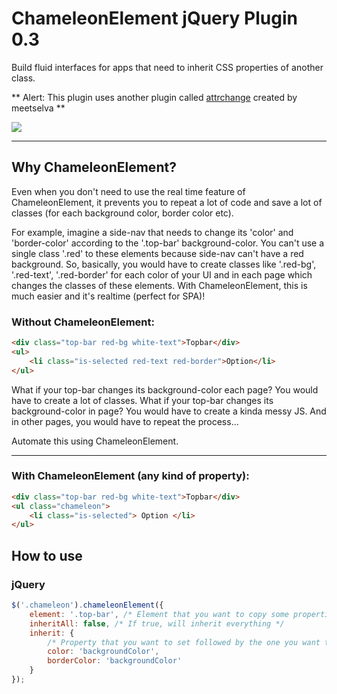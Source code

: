 # ChameleonElement jQuery Plugin 0.3
Build fluid interfaces for apps that need to inherit CSS properties of another class.

** Alert: This plugin uses another plugin called [attrchange](https://github.com/meetselva/attrchange) created by meetselva **

![](http://i.imgur.com/8FoyRmq.gif)

---
## Why ChameleonElement?
Even when you don't need to use the real time feature of ChameleonElement, it prevents you to repeat a lot of code and save a lot of classes (for each background color, border color etc).

For example, imagine a side-nav that needs to change its 'color' and 'border-color' according to the '.top-bar' background-color. You can't use a single class '.red' to these elements because side-nav can't have a red background. So, basically, you would have to create classes like '.red-bg', '.red-text', '.red-border' for each color of your UI and in each page which changes the classes of these elements. With ChameleonElement, this is much easier and it's realtime (perfect for SPA)!

### Without ChameleonElement:
```html
<div class="top-bar red-bg white-text">Topbar</div>
<ul>
	<li class="is-selected red-text red-border">Option</li>
</ul>
```

What if your top-bar changes its background-color each page? You would have to create a lot of classes.
What if your top-bar changes its background-color in page? You would have to create a kinda messy JS.
And in other pages, you would have to repeat the process...

Automate this using ChameleonElement.

---

### With ChameleonElement (any kind of property):
```html
<div class="top-bar red-bg white-text">Topbar</div>
<ul class="chameleon">
	<li class="is-selected"> Option </li>
</ul>
```

## How to use
### jQuery
```js
$('.chameleon').chameleonElement({
	element: '.top-bar', /* Element that you want to copy some properties */
	inheritAll: false, /* If true, will inherit everything */
	inherit: {
		/* Property that you want to set followed by the one you want to copy */
		color: 'backgroundColor',
		borderColor: 'backgroundColor'
	}
});
```
